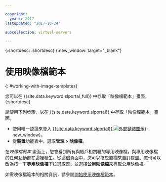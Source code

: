 ```yaml
---

copyright:
  years: 2017
lastupdated: "2017-10-24"

subcollection: virtual-servers

---
```


{:shortdesc: .shortdesc}
{:new_window: target="_blank"}

# 使用映像檔範本
{: #working-with-image-templates}

您可以在 {{site.data.keyword.slportal_full}} 中存取「映像檔範本」畫面。
{:shortdesc}

請使用下列步驟，以在 {{site.data.keyword.slportal}} 中存取「映像檔範本」畫面。

* 使用唯一認證來登入 [{{site.data.keyword.slportal}} ![外部鏈結圖示](../icons/launch-glyph.svg "外部鏈結圖示")](https://control.softlayer.com/){: new_window}。
* 從**裝置**功能表中，選取**管理 > 映像檔**。

在*映像檔範本* 畫面上，您會看到所有與帳戶相關聯的專用映像檔。與專用映像檔的任何互動都在這裡發生。從這個頁面中，您可以拖曳直欄來自訂視圖。您也可以改為按一下**專用映像檔**下拉選取器，並選擇**公用映像檔**來存取公用映像檔。

如需映像檔範本的相關資訊，請參閱[開始使用映像檔範本](/docs/infrastructure/image-templates?topic=image-templates-getting-started-with-image-templates)。
